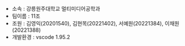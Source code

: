 - 소속 : 강릉원주대학교 멀티미디어공학과
- 팀이름 : 11조
- 조원 : 김영익(20201540), 김현목(20221402), 서예원(20221384), 이채원(20221388)
- 개발환경 : vscode 1.95.2
